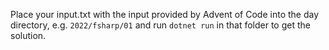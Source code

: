 Place your input.txt with the input provided by Advent of Code into the day directory, e.g. `2022/fsharp/01`
and run `dotnet run` in that folder to get the solution.
